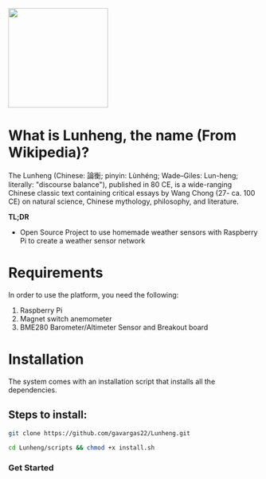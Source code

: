 <a href="https://github.com/webpack/webpack">
  <img width="200" heigth="200" src="https://webpack.js.org/assets/icon-square-big.svg">
</a>

# What is Lunheng, the name (From Wikipedia)?
The Lunheng (Chinese: 論衡; pinyin: Lùnhéng; Wade–Giles: Lun-heng; literally: "discourse balance"), published in 80 CE, is a wide-ranging Chinese classic text containing critical essays by Wang Chong (27- ca. 100 CE) on natural science, Chinese mythology, philosophy, and literature.

**TL;DR**

* Open Source Project to use homemade weather sensors with Raspberry Pi to create a weather sensor network

# Requirements
In order to use the platform, you need the following:

1. Raspberry Pi
2. Magnet switch anemometer
3. BME280 Barometer/Altimeter Sensor and Breakout board

# Installation

The system comes with an installation script that installs all the dependencies.

## Steps to install:

``` bash
git clone https://github.com/gavargas22/Lunheng.git
```
```bash
cd Lunheng/scripts && chmod +x install.sh
```

### Get Started
